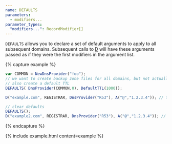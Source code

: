 ```yaml
---
name: DEFAULTS
parameters:
  - modifiers...
parameter_types:
  "modifiers...": RecordModifier[]
---
```


`DEFAULTS` allows you to declare a set of default arguments to apply to all subsequent domains. Subsequent calls to [D](#D) will have these
arguments passed as if they were the first modifiers in the argument list.

{% capture example %}
```js
var COMMON = NewDnsProvider("foo");
// we want to create backup zone files for all domains, but not actually register them.
// also create a default TTL
DEFAULTS( DnsProvider(COMMON,0), DefaultTTL(1000));

D("example.com", REGISTRAR, DnsProvider("R53"), A("@","1.2.3.4")); // this domain will have the defaults set.

// clear defaults
DEFAULTS();
D("example2.com", REGISTRAR, DnsProvider("R53"), A("@","1.2.3.4")); // this domain will not have the previous defaults.
```
{% endcapture %}

{% include example.html content=example %}
